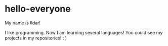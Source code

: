 # hello-everyone

My name is Ildar! 

I like programming. Now I am learning several languages! You could see my projects in my repositories! : ) 
